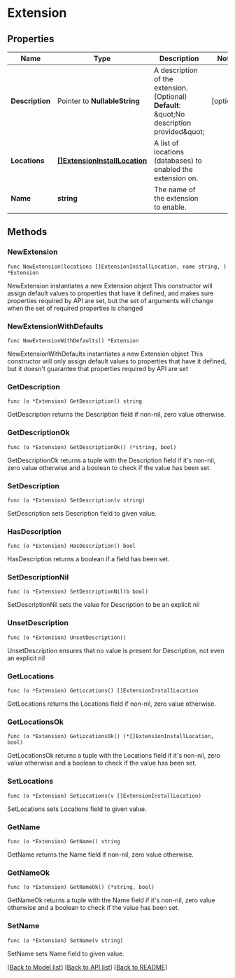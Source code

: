 # Extension

## Properties

Name | Type | Description | Notes
------------ | ------------- | ------------- | -------------
**Description** | Pointer to **NullableString** | A description of the extension. (Optional)  **Default**: \&quot;No description provided\&quot; | [optional] 
**Locations** | [**[]ExtensionInstallLocation**](ExtensionInstallLocation.md) | A list of locations (databases) to enabled the extension on. | 
**Name** | **string** | The name of the extension to enable. | 

## Methods

### NewExtension

`func NewExtension(locations []ExtensionInstallLocation, name string, ) *Extension`

NewExtension instantiates a new Extension object
This constructor will assign default values to properties that have it defined,
and makes sure properties required by API are set, but the set of arguments
will change when the set of required properties is changed

### NewExtensionWithDefaults

`func NewExtensionWithDefaults() *Extension`

NewExtensionWithDefaults instantiates a new Extension object
This constructor will only assign default values to properties that have it defined,
but it doesn't guarantee that properties required by API are set

### GetDescription

`func (o *Extension) GetDescription() string`

GetDescription returns the Description field if non-nil, zero value otherwise.

### GetDescriptionOk

`func (o *Extension) GetDescriptionOk() (*string, bool)`

GetDescriptionOk returns a tuple with the Description field if it's non-nil, zero value otherwise
and a boolean to check if the value has been set.

### SetDescription

`func (o *Extension) SetDescription(v string)`

SetDescription sets Description field to given value.

### HasDescription

`func (o *Extension) HasDescription() bool`

HasDescription returns a boolean if a field has been set.

### SetDescriptionNil

`func (o *Extension) SetDescriptionNil(b bool)`

 SetDescriptionNil sets the value for Description to be an explicit nil

### UnsetDescription
`func (o *Extension) UnsetDescription()`

UnsetDescription ensures that no value is present for Description, not even an explicit nil
### GetLocations

`func (o *Extension) GetLocations() []ExtensionInstallLocation`

GetLocations returns the Locations field if non-nil, zero value otherwise.

### GetLocationsOk

`func (o *Extension) GetLocationsOk() (*[]ExtensionInstallLocation, bool)`

GetLocationsOk returns a tuple with the Locations field if it's non-nil, zero value otherwise
and a boolean to check if the value has been set.

### SetLocations

`func (o *Extension) SetLocations(v []ExtensionInstallLocation)`

SetLocations sets Locations field to given value.


### GetName

`func (o *Extension) GetName() string`

GetName returns the Name field if non-nil, zero value otherwise.

### GetNameOk

`func (o *Extension) GetNameOk() (*string, bool)`

GetNameOk returns a tuple with the Name field if it's non-nil, zero value otherwise
and a boolean to check if the value has been set.

### SetName

`func (o *Extension) SetName(v string)`

SetName sets Name field to given value.



[[Back to Model list]](../README.md#documentation-for-models) [[Back to API list]](../README.md#documentation-for-api-endpoints) [[Back to README]](../README.md)


